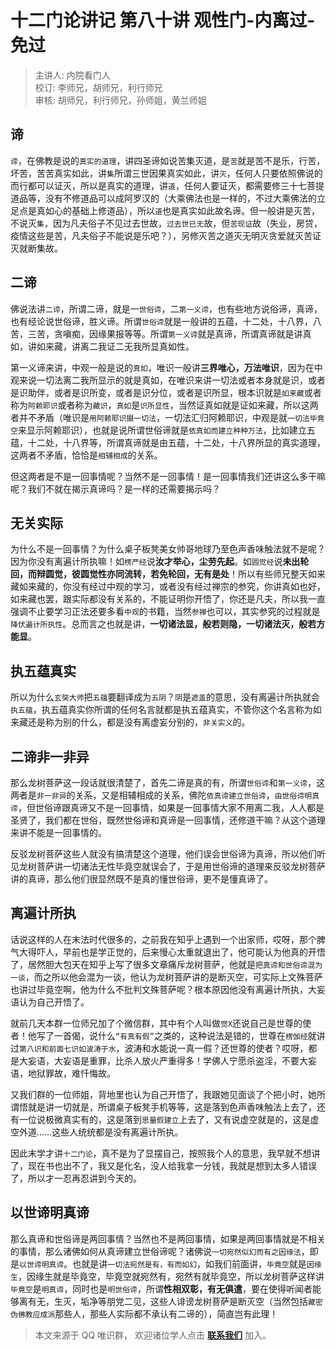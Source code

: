 # 十二门论讲记 第八十讲 观性门-内离过-免过

> 主讲人: 内院看门人 <br />
> 校订: 李师兄，胡师兄，利行师兄 <br />
> 审核: 胡师兄，利行师兄，孙师姐，黄兰师姐 <br />

## 谛

`谛`，在佛教是说的`真实的道理`，讲四圣谛如说苦集灭道，是`苦`就是苦不是乐，行苦，坏苦，苦苦真实如此，讲`集`所谓三世因果真实如此，讲`灭`，任何人只要依照佛说的而行都可以证灭，所以是真实的道理，讲`道`，任何人要证灭，都需要修三十七菩提道品等，没有不修道品可以成阿罗汉的（大乘佛法也是一样的，不过大乘佛法的立足点是真如心的基础上修道品），所以`道`也是真实如此故名谛。但一般讲是灭苦，不说灭`集`，因为凡夫俗子不见过去世故，`过去世已无`故，但`苦现证`故（失业，房贷，疫情这些是苦，凡夫俗子不能说是乐吧？），另修灭苦之道灭无明灭贪爱就灭苦证灭就断集故。

## 二谛

佛说法讲`二谛`，所谓二谛，就是一`世俗谛`，二`第一义谛`，也有些地方说俗谛，真谛，也有经论说世俗谛，胜义谛。所谓`世俗谛`就是一般讲的五蕴，十二处，十八界，八苦，三苦，贪嗔痴，因缘果报等等。所谓`第一义谛`就是真谛，所谓真谛就是讲真如，讲如来藏，讲离二我证二无我所显真如性。

第一义谛来讲，中观一般是说的`真如`，唯识一般讲**三界唯心，万法唯识**，因为在中观来说一切法离二我所显示的就是真如，在唯识来讲一切法或者本身就是识，或者是识助伴，或者是识所变，或者是识分位，或者是识所显，根本识就是`如来藏`或者称为`阿赖耶识`或者称为`藏识`，`真如`是`识所显性`，当然证真如就是证如来藏，所以这两者并不矛盾（唯识是`用阿赖耶识摄一切法`，一切法汇归阿赖耶识，中观是就`一切法毕竟空`来显示阿赖耶识），也就是说所谓世俗谛就是`依真如而建立种种万法`，比如建立五蕴，十二处，十八界等，所谓真谛就是由五蕴，十二处，十八界所显的真实道理，这两者不矛盾，恰恰是`相辅相成`的关系。

但这两者是不是一回事情呢？当然不是一回事情！是一回事情我们还讲这么多干嘛呢？我们不就在揭示真谛吗？是一样的还需要揭示吗？

## 无关实际

为什么不是一回事情？为什么桌子板凳美女帅哥地球乃至色声香味触法就不是呢？因为你没有离遍计所执嘛！如`楞严经`说**汝才举心，尘劳先起**。如`圆觉经`说**未出轮回，而辩圆觉，彼圆觉性亦同流转，若免轮回，无有是处**！所以有些师兄整天如来藏如来藏的，你没有经过中观的学习，或者没有经过禅宗的参究，你讲真如也好，如来藏也罢，跟实际都没有关系的，不能证明你开悟了，你还是凡夫，所以我一直强调不止要学习正法还要多看`中观`的书籍，当然`参禅`也可以，其实参究的过程就是`降伏遍计所执性`。总而言之也就是讲，**一切诸法显，般若则隐，一切诸法灭，般若方能显**。

## 执五蕴真实

所以为什么`玄奘大师`把`五蕴`要翻译成为`五阴`？`阴`是`遮盖`的意思，没有离遍计所执就会`执五蕴`，执五蕴真实你所谓的任何名言就都是执五蕴真实，不管你这个名言称为如来藏还是称为别的什么，都是没有离虚妄分别的，`非关实义`的。

## 二谛非一非异

那么龙树菩萨这一段话就很清楚了，首先二谛是真的有，所谓`世俗谛`和`第一义谛`，这两者是`非一非异`的关系，又是相辅相成的关系，佛陀`依真谛建立世俗谛`，`由世俗谛明真谛`，但世俗谛跟真谛又不是一回事情，如果是一回事情大家不用离二我，人人都是圣贤了，我们都在世俗，既然世俗谛和真谛是一回事情，还修道干嘛？从这个道理来讲不能是一回事情的。

反驳龙树菩萨这些人就没有搞清楚这个道理，他们误会世俗谛为真谛，所以他们听见龙树菩萨讲一切诸法无性毕竟空就误会了，于是用世俗谛的道理来反驳龙树菩萨讲的真谛，那么他们很显然既不是真的懂世俗谛，更不是懂真谛了。

## 离遍计所执

话说这样的人在末法时代很多的，之前我在知乎上遇到一个出家师，哎呀，那个脾气大得吓人，早前也是学正觉的，后来慢心太重就退出了，他可能认为他真的开悟了，居然胆大包天在知乎上写了很多文章痛斥龙树菩萨，他就是`把真谛和世俗谛混为一谈`，而之所以他会混为一谈，他认为龙树菩萨讲的是断灭空，可实际上文殊菩萨也讲过毕竟空啊，他为什么不批判文殊菩萨呢？根本原因他没有离遍计所执，大妄语认为自己开悟了。

就前几天本群一位师兄加了个微信群，其中有个人叫做`觉X`还说自己是世尊的使者！他写了一首偈，说什么`“有真有假”`之类的，这种说法是错的，世尊在`楞伽经`就讲过`第八识和前面七识如波涛于水`，波涛和水能说一真一假？还世尊的使者？哎呀，都是大妄语，大妄语是重罪，比杀人放火严重得多！学佛人宁愿杀盗淫，不要大妄语，地狱罪故，难忏悔故。

又我们群的一位师姐，背地里也认为自己开悟了，我跟她见面谈了个把小时，她所谓悟就是讲一切就是，所谓桌子板凳手机等等，这是落到色声香味触法上去了，还有一位说极微真实有的，这是落到`思量假建立`上去了，又有说虚空就是的，这是虚空外道……这些人统统都是没有离遍计所执。

因此末学才讲`十二门论`，真不是为了显摆自己，按照我个人的意思，我早就不想讲了，现在书也出不了，我又是化名，没人给我拿一分钱，我就是想到太多人错误了，所以才一忍再忍讲到今天的。

## 以世谛明真谛

那么真谛和世俗谛是两回事情？当然也不是两回事情，如果是两回事情就是不相关的事情，那么诸佛如何从真谛建立世俗谛呢？诸佛说`一切宛然似幻而有之因缘法`，即是`以世谛明真谛`。也就是讲`一切法宛然是有，有而如幻`，如我们前面讲，`毕竟空`就是`因缘生`，因缘生就是毕竟空，毕竟空就宛然有，宛然有就毕竟空，所以龙树菩萨这样讲`毕竟空`是`明真谛`，同时也是`明世俗谛`，所谓**性相双彰，有无俱遣**，要在使得听闻者能够离有无，生灭，垢净等朋党二见，这些人诽谤龙树菩萨是断灭空（当然包括`藏密伪佛教应成派`那些人，那些人实际都不承认有二谛的），简直岂有此理！

> 本文来源于 QQ 唯识群， 欢迎诸位学人点击 **[联系我们](https://mp.weixin.qq.com/s/lZCfWjmLjgNR165Tx4_bCQ)** 加入。
